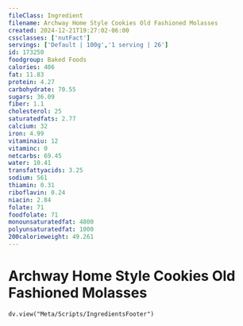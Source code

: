 ```yaml
---
fileClass: Ingredient
filename: Archway Home Style Cookies Old Fashioned Molasses
created: 2024-12-21T19:27:02-06:00
cssclasses: ['nutFact']
servings: ['Default | 100g','1 serving | 26']
id: 173250
foodgroup: Baked Foods
calories: 406
fat: 11.83
protein: 4.27
carbohydrate: 70.55
sugars: 36.09
fiber: 1.1
cholesterol: 25
saturatedfats: 2.77
calcium: 32
iron: 4.99
vitaminaiu: 12
vitaminc: 0
netcarbs: 69.45
water: 10.41
transfattyacids: 3.25
sodium: 561
thiamin: 0.31
riboflavin: 0.24
niacin: 2.84
folate: 71
foodfolate: 71
monounsaturatedfat: 4800
polyunsaturatedfat: 1000
200calorieweight: 49.261
---
```


# Archway Home Style Cookies Old Fashioned Molasses

```dataviewjs
dv.view("Meta/Scripts/IngredientsFooter")
```